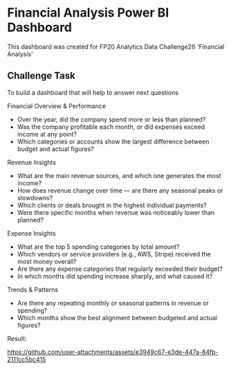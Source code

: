 # Financial Analysis Power BI Dashboard

This dashboard was created for FP20 Analytics Data Challenge26 'Financial Analysis'

## Challenge Task
To build a dashboard that will help to answer next questions

Financial Overview & Performance
- Over the year, did the company spend more or less than planned?
- Was the company profitable each month, or did expenses exceed income at any point?
- Which categories or accounts show the largest difference between budget and actual figures?

Revenue Insights
- What are the main revenue sources, and which one generates the most income?
- How does revenue change over time — are there any seasonal peaks or slowdowns?
- Which clients or deals brought in the highest individual payments?
- Were there specific months when revenue was noticeably lower than planned?

Expense Insights
- What are the top 5 spending categories by total amount?
- Which vendors or service providers (e.g., AWS, Stripe) received the most money overall?
- Are there any expense categories that regularly exceeded their budget?
- In which months did spending increase sharply, and what caused it?

Trends & Patterns
- Are there any repeating monthly or seasonal patterns in revenue or spending?
- Which months show the best alignment between budgeted and actual figures?

Result:<br>

https://github.com/user-attachments/assets/e3949c67-e3de-447a-84fb-2111cc5bc415




